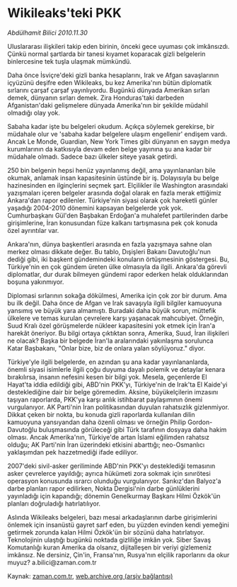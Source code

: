 # Wikileaks'teki PKK

*Abdülhamit Bilici 2010.11.30*

<td class="columnist-detail">
<p>Uluslararası ilişkileri takip eden birinin, önceki gece uyuması çok imkânsızdı. Çünkü normal şartlarda bir tanesi kıyamet koparacak gizli belgelerin binlercesine tek tuşla ulaşmak mümkündü.</p>
<p><p>Daha önce İsviçre'deki gizli banka hesaplarını, Irak ve Afgan savaşlarının içyüzünü deşifre eden Wikileaks, bu kez Amerika'nın bütün diplomatik sırlarını çarşaf çarşaf yayınlıyordu. Bugünkü dünyada Amerikan sırları demek, dünyanın sırları demek. Zira Honduras'taki darbeden Afganistan'daki gelişmelere dünyada Amerika'nın bir şekilde müdahil olmadığı olay yok.
<p>Sabaha kadar işte bu belgeleri okudum. Açıkça söylemek gerekirse, bir müdahale olur ve 'sabaha kadar belgelere ulaşım engellenir' endişem vardı. Ancak Le Monde, Guardian, New York Times gibi dünyanın en saygın medya kurumlarının da katkısıyla devam eden belge yayınına şu ana kadar bir müdahale olmadı. Sadece bazı ülkeler siteye yasak getirdi.
<p>250 bin belgenin hepsi henüz yayınlanmış değil, ama yayınlananları bile okumak, anlamak insan kapasitesinin üstünde bir iş. Dolayısıyla bu belge hazinesinden en ilginçlerini seçmek şart. Elçilikler ile Washington arasındaki yazışmaları içeren belgeler arasında doğal olarak en fazla merak ettiğimiz Ankara'dan rapor edilenler. Türkiye'nin siyasi olarak çok hareketli günler yaşadığı 2004-2010 dönemini kapsayan belgelerde yok yok. Cumhurbaşkanı Gül'den Başbakan Erdoğan'a muhalefet partilerinden darbe girişimlerine, İran konusundan füze kalkanı tartışmasına pek çok konuda özel ayrıntılar var.
<p>Ankara'nın, dünya başkentleri arasında en fazla yazışmaya sahne olan merkez olması dikkate değer. Bu tablo, Dışişleri Bakanı Davutoğlu'nun dediği gibi, iki başkent gündemindeki konuların örtüşmesinin göstergesi. Bu, Türkiye'nin en çok gündem üreten ülke olmasıyla da ilgili. Ankara'da görevli diplomatlar, dur durak bilmeyen gündemi rapor ederken helak olduklarından boşuna yakınmıyor.
<p>Diplomasi sırlarının sokağa dökülmesi, Amerika için çok zor bir durum. Ama bu ilk değil. Daha önce de Afgan ve Irak savaşıyla ilgili bilgiler kamuoyuna yansımış ve büyük yara almamıştı. Buradaki daha büyük sorun, müttefik ülkelere ve temas kurulan çevrelere karşı yaşanacak mahcubiyet. Örneğin, Suud Kralı özel görüşmelerde nükleer kapasitesini yok etmek için İran'a harekât öneriyor. Bu bilgi ortaya çıktıktan sonra, Amerika, Suud, İran ilişkileri ne olacak? Başka bir belgede İran'la aralarındaki yakınlaşma sorulunca Katar Başbakanı, "Onlar bize, biz de onlara yalan söylüyoruz." diyor.
<p>Türkiye'yle ilgili belgelerde, en azından şu ana kadar yayınlananlarda, önemli siyasi isimlerle ilgili çoğu duyuma dayalı polemik ve detaylar kenara bırakılırsa, insanın nefesini kesen bir bilgi yok. Mesela, geçenlerde El Hayat'ta iddia edildiği gibi, ABD'nin PKK'yı, Türkiye'nin de Irak'ta El Kaide'yi desteklediğine dair bir belge göremedim. Aksine, büyükelçilerin imzasını taşıyan raporlarda, PKK'ya karşı anlık istihbarat paylaşımının önemi vurgulanıyor. AK Parti'nin İran politikasından duyulan rahatsızlık gizlenmiyor. Dikkat çeken bir nokta, bu konuda gizli raporlarda kullanılan dilin kamuoyuna yansıyandan daha özenli olması ve örneğin Philip Gordon-Davutoğlu buluşmasında görüleceği gibi Türk tarafının dosyaya daha hakim olması. Ancak Amerika'nın, Türkiye'de artan İslami eğilimden rahatsız olduğu; AK Parti'nin İran üzerindeki etkisini abarttığı; neo-Osmanlıcı yaklaşımdan pek hazzetmediği ifade ediliyor.
<p>2007'deki sivil-asker geriliminde ABD'nin PKK'yı desteklediği temasının asker çevrelerce yayıldığı; ayrıca hükümeti zora sokmak için sınırötesi operasyon konusunda ısrarcı olunduğu vurgulanıyor. Sarıkız'dan Balyoz'a darbe planları rapor edilirken, Nokta Dergisi'nin darbe günlüklerini yayınladığı için kapandığı; dönemin Genelkurmay Başkanı Hilmi Özkök'ün planları doğruladığı hatırlatılıyor.
<p>Aslında Wikileaks belgeleri, bazı mesai arkadaşlarının darbe girişimlerini önlemek için insanüstü gayret sarf eden, bu yüzden evinden kendi yemeğini getirmek zorunda kalan Hilmi Özkök'ün bir sözünü daha hatırlatıyor. Teknolojinin ulaştığı bugünkü noktada gizliliğe imkân yok. Siber Savaş Komutanlığı kuran Amerika da olsanız, dijitalleşen bir veriyi gizlemeniz imkânsız. Ne dersiniz, Çin'in, Fransa'nın, Rusya'nın elçilik raporlarını da okur muyuz? a.bilici@zaman.com.tr </p>
<a href="http://web.archive.org/web/20101203000427/mailto:a.bilici@zaman.com.tr">
</a></p></p></p></p></p></p></p></p></td>

Kaynak: [zaman.com.tr](http://zaman.com.tr/yazar.do?yazino=1058767), [web.archive.org (arşiv bağlantısı)](http://web.archive.org/web/20101203000427/http://zaman.com.tr:80/yazar.do?yazino=1058767)
